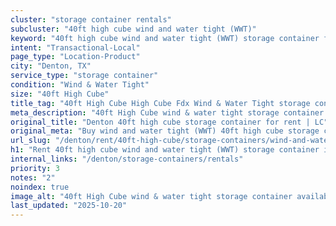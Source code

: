 ```yaml
---
cluster: "storage container rentals"
subcluster: "40ft high cube wind and water tight (WWT)"
keyword: "40ft high cube wind and water tight (WWT) storage container for rent Denton, TX"
intent: "Transactional-Local"
page_type: "Location-Product"
city: "Denton, TX"
service_type: "storage container"
condition: "Wind & Water Tight"
size: "40ft High Cube"
title_tag: "40ft High Cube High Cube Fdx Wind & Water Tight storage container Sales in Denton | LC Container"
meta_description: "40ft High Cube wind & water tight storage container sales in Denton. High cube containers with extra height. Fast delivery, competitive pricing. Serving storage containers area. Quote ID: HXG. Call (214) 524-4168 for your free quote today."
original_title: "Denton 40ft high cube storage container for rent | LC"
original_meta: "Buy wind and water tight (WWT) 40ft high cube storage container rent with local delivery in Denton, TX. LC Container — local Since 2003. Request a fast quote today."
url_slug: "/denton/rent/40ft-high-cube/storage-containers/wind-and-water-tight-wwt"
h1: "Rent 40ft high cube wind and water tight (WWT) storage container in Denton"
internal_links: "/denton/storage-containers/rentals"
priority: 3
notes: "2"
noindex: true
image_alt: "40ft High Cube wind & water tight storage container available for delivery in Denton"
last_updated: "2025-10-20"
---
```


<!-- TODO: Add unique city/inventory copy, images, and internal links here. -->

